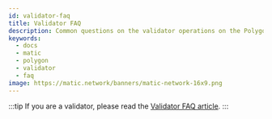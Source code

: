 ```yaml
---
id: validator-faq
title: Validator FAQ
description: Common questions on the validator operations on the Polygon network.
keywords:
  - docs
  - matic
  - polygon
  - validator
  - faq
image: https://matic.network/banners/matic-network-16x9.png
---
```


:::tip
If you are a validator, please read the [Validator FAQ article](../maintain/validate/faq/validator-faq.md).
::: 